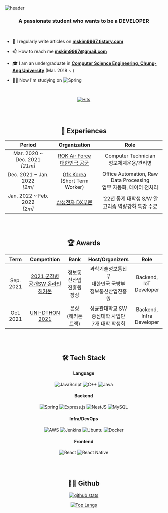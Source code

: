 ![header](https://capsule-render.vercel.app/api?type=waving&height=190&color=BCFFF5&section=header&text=Hi%20👋,%20I'm%20Mason&fontSize=50)

<h3 align="center">A passionate student who wants to be a DEVELOPER</h3>

<br/> 

- 📝 I regularly write articles on **[mskim9967.tistory.com](https://mskim9967.tistory.com/)**

- 📫 How to reach me **mskim9967@gmail.com**

- 🎓 I am an undergraduate in [**Computer Science Engineering, Chung-Ang University**](https://cse.cau.ac.kr/main.php) (Mar. 2018 ~ )

- 🧑‍💻 Now I'm studying on ![Spring](https://img.shields.io/badge/Spring-6DB33F?style=for-the-badge&logo=Spring&logoColor=white)

<br/>

<div align="center">

[![Hits](https://hits.seeyoufarm.com/api/count/incr/badge.svg?url=https%3A%2F%2Fgithub.com%2Fmskim9967)](https://hits.seeyoufarm.com)

<br/><br/>

<h2 align="center">📃 Experiences</h3>

<table>
<thead>
    <tr>
        <th width="300" align="center">Period</th>
		<th width="200" align="center">Organization</th>
        <th width="400" align="center">Role</th>
    </tr> 
</thead>

<tbody>
    <tr>
       <td align="center">Mar. 2020 ~ Dec. 2021<br><i>[21m]</i></td>
		<td align="center"><a href="https://rokaf.airforce.mil.kr/airforce/index.do">ROK Air Force<br>대한민국 공군</a></td>
        <td align="center">Computer Technician<br>정보체계운용/관리병</td>
    </tr>
    <tr> 
        <td align="center">Dec. 2021 ~ Jan. 2022<br><i>[2m]</i></td>
		<td align="center"><a href="https://www.gfk.com/ko/home">Gfk Korea</a><br>(Short Term Worker)</td>
        <td align="center">Office Automation, Raw Data Processing<br>업무 자동화, 데이터 전처리</td>
    </tr>
	<tr> 
        <td align="center">Jan. 2022 ~ Feb. 2022<br><i>[2m]</i></td>
		<td align="center"><a href="https://www.gfk.com/ko/home">삼성전자 DX부문</td>
        <td align="center">'22년 동계 대학생 S/W 알고리즘 역량강화 특강 수료</td>
    </tr>
</tbody>
</table>

<br/><br/>

<h2 align="center">🏆 Awards</h3>

<table>
<thead>
    <tr>
        <th width="150" align="center">Term</th>
		<th width="200" align="center">Competition</th>
        <th width="200" align="center">Rank</th>
		<th width="150" align="center">Host/Organizers</th>
		<th width="150" align="center">Role</th>
    </tr> 
</thead>

<tbody>
    <tr>
       <td align="center">Sep. 2021</td>
		<td align="center"><a href="https://osam.kr/hackathon/main">2021 군장병 공개SW 온라인 해커톤</a></td>
        <td align="center">정보통신산업진흥원장상</td>
		<td align="center">과학기술정보통신부<br>대한민국 국방부<br>정보통신산업진흥원</td>
		<td align="center">Backend, IoT Developer</td>
    </tr>
	<tr>
        <td align="center">Oct. 2021</td>
		<td align="center"><a href="https://www.unidthon.com/uni-dthon-2021-1">UNI-DTHON 2021</a></td>
        <td align="center">은상<br>(해커톤 트랙)</td>
		<td align="center">성균관대학교 SW 중심대학 사업단<br>7개 대학 학생회</td>
		<td align="center">Backend, Infra Developer</td>
    </tr>
</tbody>
</table>


<br/><br/>

<h2 align="center">🛠 Tech Stack</h3>

<h4>Language</h4>

![JavaScript](https://img.shields.io/badge/javascript-%23323330.svg?style=for-the-badge&logo=javascript&logoColor=%23F7DF1E)
![C++](https://img.shields.io/badge/c++-%2300599C.svg?style=for-the-badge&logo=c%2B%2B&logoColor=white)
![Java](https://img.shields.io/badge/java-%23ED8B00.svg?style=for-the-badge&logo=java&logoColor=white)

<h4>Backend</h4>

![Spring](https://img.shields.io/badge/Spring-6DB33F?style=for-the-badge&logo=Spring&logoColor=white)
![Express.js](https://img.shields.io/badge/express.js-%23404d59.svg?style=for-the-badge&logo=express&logoColor=%2361DAFB)
![NestJS](https://img.shields.io/badge/nestjs-%23E0234E.svg?style=for-the-badge&logo=nestjs&logoColor=white)
![MySQL](https://img.shields.io/badge/mysql-%2300f.svg?style=for-the-badge&logo=mysql&logoColor=white)

<h4>Infra/DevOps</h4>

![AWS](https://img.shields.io/badge/AWS-%23FF9900.svg?style=for-the-badge&logo=amazon-aws&logoColor=white)
![Jenkins](https://img.shields.io/badge/jenkins-%232C5263.svg?style=for-the-badge&logo=jenkins&logoColor=white)
![Ubuntu](https://img.shields.io/badge/Ubuntu-E95420?style=for-the-badge&logo=ubuntu&logoColor=white)
![Docker](https://img.shields.io/badge/docker-%230db7ed.svg?style=for-the-badge&logo=docker&logoColor=white)

<h4>Frontend</h4>

![React](https://img.shields.io/badge/react-%2320232a.svg?style=for-the-badge&logo=react&logoColor=%2361DAFB)
![React Native](https://img.shields.io/badge/react_native-%2320232a.svg?style=for-the-badge&logo=react&logoColor=%2361DAFB)

</div>

<br/><br/>

<h2 align="center">🧑‍💻 Github</h3>

<div align="center">

[![github stats](https://github-readme-stats.vercel.app/api?username=mskim9967&show_icons=true&hide_border=true&theme=tokyonight)](https://github.com/mskim9967)

[![Top Langs](https://github-readme-stats.vercel.app/api/top-langs/?username=mskim9967&langs_count=10&theme=tokyonight&layout=compact)](https://github.com/mskim9967)

</div>
